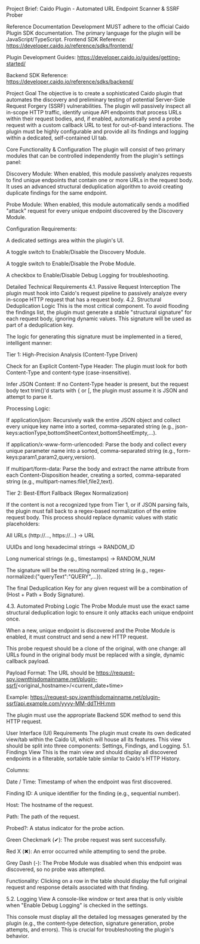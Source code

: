 Project Brief: Caido Plugin - Automated URL Endpoint Scanner & SSRF Prober

Reference Documentation Development MUST adhere to the official Caido Plugin SDK documentation. The primary language for the plugin will be JavaScript/TypeScript.
Frontend SDK Reference: https://developer.caido.io/reference/sdks/frontend/

Plugin Development Guides: https://developer.caido.io/guides/getting-started/

Backend SDK Reference: https://developer.caido.io/reference/sdks/backend/

Project Goal The objective is to create a sophisticated Caido plugin that automates the discovery and preliminary testing of potential Server-Side Request Forgery (SSRF) vulnerabilities. The plugin will passively inspect all in-scope HTTP traffic, identify unique API endpoints that process URLs within their request bodies, and, if enabled, automatically send a probe request with a custom callback URL to test for out-of-band interactions. The plugin must be highly configurable and provide all its findings and logging within a dedicated, self-contained UI tab.

Core Functionality & Configuration The plugin will consist of two primary modules that can be controlled independently from the plugin's settings panel:

Discovery Module: When enabled, this module passively analyzes requests to find unique endpoints that contain one or more URLs in the request body. It uses an advanced structural deduplication algorithm to avoid creating duplicate findings for the same endpoint.

Probe Module: When enabled, this module automatically sends a modified "attack" request for every unique endpoint discovered by the Discovery Module.

Configuration Requirements:

A dedicated settings area within the plugin's UI.

A toggle switch to Enable/Disable the Discovery Module.

A toggle switch to Enable/Disable the Probe Module.

A checkbox to Enable/Disable Debug Logging for troubleshooting.

Detailed Technical Requirements 4.1. Passive Request Interception The plugin must hook into Caido's request pipeline to passively analyze every in-scope HTTP request that has a request body.
4.2. Structural Deduplication Logic This is the most critical component. To avoid flooding the findings list, the plugin must generate a stable "structural signature" for each request body, ignoring dynamic values. This signature will be used as part of a deduplication key.

The logic for generating this signature must be implemented in a tiered, intelligent manner:

Tier 1: High-Precision Analysis (Content-Type Driven)

Check for an Explicit Content-Type Header: The plugin must look for both Content-Type and content-type (case-insensitive).

Infer JSON Content: If no Content-Type header is present, but the request body text trim()'d starts with { or [, the plugin must assume it is JSON and attempt to parse it.

Processing Logic:

If application/json: Recursively walk the entire JSON object and collect every unique key name into a sorted, comma-separated string (e.g., json-keys:actionType,bottomSheetContext,bottomSheetEmpty,...).

If application/x-www-form-urlencoded: Parse the body and collect every unique parameter name into a sorted, comma-separated string (e.g., form-keys:param1,param2,query,version).

If multipart/form-data: Parse the body and extract the name attribute from each Content-Disposition header, creating a sorted, comma-separated string (e.g., multipart-names:file1,file2,text).

Tier 2: Best-Effort Fallback (Regex Normalization)

If the content is not a recognized type from Tier 1, or if JSON parsing fails, the plugin must fall back to a regex-based normalization of the entire request body. This process should replace dynamic values with static placeholders:

All URLs (http://..., https://...) -> URL

UUIDs and long hexadecimal strings -> RANDOM_ID

Long numerical strings (e.g., timestamps) -> RANDOM_NUM

The signature will be the resulting normalized string (e.g., regex-normalized:{"queryText":"QUERY",...}).

The final Deduplication Key for any given request will be a combination of (Host + Path + Body Signature).

4.3. Automated Probing Logic The Probe Module must use the exact same structural deduplication logic to ensure it only attacks each unique endpoint once.

When a new, unique endpoint is discovered and the Probe Module is enabled, it must construct and send a new HTTP request.

This probe request should be a clone of the original, with one change: all URLs found in the original body must be replaced with a single, dynamic callback payload.

Payload Format: The URL should be https://request-spy.iownthisdomainname.net/plugin-ssrf/<original_hostname>/<current_date+time>

Example: https://request-spy.iownthisdomainname.net/plugin-ssrf/api.example.com/yyyy-MM-ddTHH:mm

The plugin must use the appropriate Backend SDK method to send this HTTP request.

User Interface (UI) Requirements The plugin must create its own dedicated view/tab within the Caido UI, which will house all its features. This view should be split into three components: Settings, Findings, and Logging.
5.1. Findings View This is the main view and should display all discovered endpoints in a filterable, sortable table similar to Caido's HTTP History.

Columns:

Date / Time: Timestamp of when the endpoint was first discovered.

Finding ID: A unique identifier for the finding (e.g., sequential number).

Host: The hostname of the request.

Path: The path of the request.

Probed?: A status indicator for the probe action.

Green Checkmark (✔): The probe request was sent successfully.

Red X (✖): An error occurred while attempting to send the probe.

Grey Dash (-): The Probe Module was disabled when this endpoint was discovered, so no probe was attempted.

Functionality: Clicking on a row in the table should display the full original request and response details associated with that finding.

5.2. Logging View A console-like window or text area that is only visible when "Enable Debug Logging" is checked in the settings.

This console must display all the detailed log messages generated by the plugin (e.g., the content-type detection, signature generation, probe attempts, and errors). This is crucial for troubleshooting the plugin's behavior.
